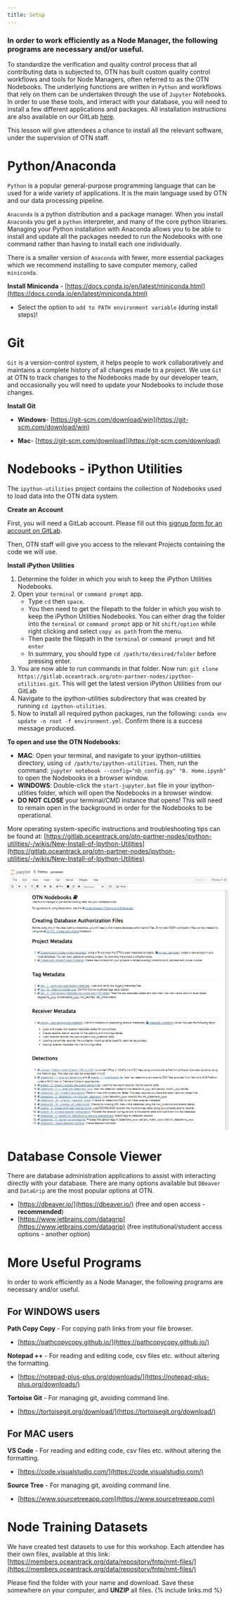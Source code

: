 ```yaml
---
title: Setup
---
```


### In order to work efficiently as a Node Manager, the following programs are necessary and/or useful.

To standardize the verification and quality control process that all contributing data is subjected to, OTN has built custom quality control workflows and tools for Node Managers, often referred to as the OTN Nodebooks. The underlying functions are written in `Python` and workflows that rely on them can be undertaken through the use of `Jupyter` Notebooks. In order to use these tools, and interact with your database, you will need to install a few different applications and packages. All installation instructions are also available on our GitLab [here](https://gitlab.oceantrack.org/otn-partner-nodes/ipython-utilities/-/wikis/home). 

This lesson will give attendees a chance to install all the relevant software, under the supervision of OTN staff.

# Python/Anaconda

`Python` is a popular general-purpose programming language that can be used for a wide variety of applications. It is the main language used by OTN and our data processing pipeline.

`Anaconda` is a python distribution and a package manager. When you install `Anaconda` you get a `python` interpreter, and many of the core python libraries. Managing your Python installation with Anaconda allows you to be able to install and update all the packages needed to run the Nodebooks with one command rather than having to install each one individually. 

There is a smaller version of `Anaconda` with fewer, more essential packages which we recommend installing to save computer memory, called `miniconda`.

 **Install Miniconda** - [https://docs.conda.io/en/latest/miniconda.html](https://docs.conda.io/en/latest/miniconda.html)
  - Select the option to `add to PATH environment variable` (during install steps)!


# Git

`Git` is a version-control system, it helps people to work collaboratively and maintains a complete history of all changes made to a project. We use `Git` at OTN to track changes to the Nodebooks made by our developer team, and occasionally you will need to update your Nodebooks to include those changes.

**Install Git** 

- **Windows**- [https://git-scm.com/download/win](https://git-scm.com/download/win)

- **Mac**- [https://git-scm.com/download](https://git-scm.com/download)


# Nodebooks - iPython Utilities 
The `ipython-utilities` project contains the collection of Nodebooks used to load data into the OTN data system.

**Create an Account**

First, you will need a GitLab account. Please fill out this [signup form for an account on GitLab](https://gitlab.oceantrack.org/users/sign_up).

Then, OTN staff will give you access to the relevant Projects containing the code we will use.

**Install iPython Utilities** 

1. Determine the folder in which you wish to keep the iPython Utilities Nodebooks.
1. Open your `terminal` or `command prompt` app. 
   * Type `cd` then `space`. 
   * You then need to get the filepath to the folder in which you wish to keep the iPython Utilities Nodebooks. You can either drag the folder into the `terminal` or `command prompt` app or hit `shift/option` while right clicking and select `copy as path` from the menu.
   * Then paste the filepath in the `terminal` or `command prompt` and hit `enter`
   * In summary, you should type `cd /path/to/desired/folder` before pressing enter.
1. You are now able to run commands in that folder. Now run: `git clone https://gitlab.oceantrack.org/otn-partner-nodes/ipython-utilities.git`. This will get the latest version iPython Utilities from our GitLab
1. Navigate to the ipython-utilities subdirectory that was created by running `cd ipython-utilities`.
1. Now to install all required python packages, run the following: `conda env update -n root -f environment.yml`. Confirm there is a success message produced.

**To open and use the OTN Nodebooks:**
- **MAC**: Open your terminal, and navigate to your ipython-utilities directory, using `cd /path/to/ipython-utilities`. Then, run the command: `jupyter notebook --config="nb_config.py" "0. Home.ipynb"` to open the Nodebooks in a browser window.
- **WINDOWS**: Double-click the `start-jupyter.bat` file in your ipython-utlities folder, which will open the Nodebooks in a browser window.
- **DO NOT CLOSE** your terminal/CMD instance that opens! This will need to remain open in the background in order for the Nodebooks to be operational.

More operating system-specific instructions and troubleshooting tips can be found at: [https://gitlab.oceantrack.org/otn-partner-nodes/ipython-utilities/-/wikis/New-Install-of-Ipython-Utilities](https://gitlab.oceantrack.org/otn-partner-nodes/ipython-utilities/-/wikis/New-Install-of-Ipython-Utilities)

![OTN Nodebooks - home page](/fig/home_page.JPG)

# Database Console Viewer

There are database administration applications to assist with interacting directly with your database. There are many options available but `DBeaver` and `DataGrip` are the most popular options at OTN. 

* [https://dbeaver.io/](https://dbeaver.io/) (free and open access - **recommended**)
* [https://www.jetbrains.com/datagrip](https://www.jetbrains.com/datagrip) (free institutional/student access options - another option)

# More Useful Programs

In order to work efficiently as a Node Manager, the following programs are necessary and/or useful.

## For WINDOWS users

**Path Copy Copy** - For copying path links from your file browser.
* [https://pathcopycopy.github.io/](https://pathcopycopy.github.io/)

**Notepad ++** - For reading and editing code, csv files etc. without altering the formatting.
* [https://notepad-plus-plus.org/downloads/](https://notepad-plus-plus.org/downloads/)

**Tortoise Git** - For managing git, avoiding command line.
* [https://tortoisegit.org/download/](https://tortoisegit.org/download/)

## For MAC users

**VS Code** - For reading and editing code, csv files etc. without altering the formatting.
* [https://code.visualstudio.com/](https://code.visualstudio.com/)

**Source Tree** - For managing git, avoiding command line.
* [https://www.sourcetreeapp.com](https://www.sourcetreeapp.com)

# Node Training Datasets

We have created test datasets to use for this workshop. Each attendee has their own files, available at this link: [https://members.oceantrack.org/data/repository/fntp/nmt-files/](https://members.oceantrack.org/data/repository/fntp/nmt-files/)


Please find the folder with your name and download. Save these somewhere on your computer, and **UNZIP** all files.
{% include links.md %}
